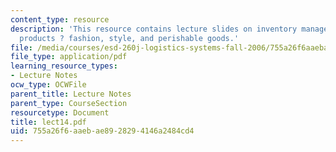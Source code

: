 ```yaml
---
content_type: resource
description: 'This resource contains lecture slides on inventory management: special
  products ? fashion, style, and perishable goods.'
file: /media/courses/esd-260j-logistics-systems-fall-2006/755a26f6aaebae8928294146a2484cd4_lect14.pdf
file_type: application/pdf
learning_resource_types:
- Lecture Notes
ocw_type: OCWFile
parent_title: Lecture Notes
parent_type: CourseSection
resourcetype: Document
title: lect14.pdf
uid: 755a26f6-aaeb-ae89-2829-4146a2484cd4
---
```

